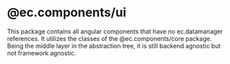 # @ec.components/ui

This package contains all angular components that have no ec.datamanager references.
It utilizes the classes of the @ec.components/core package.
Being the middle layer in the abstraction tree, it is still backend agnostic but not framework agnostic.
